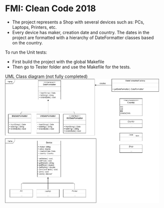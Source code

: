 FMI: Clean Code 2018
===============
* The project represents a Shop with several devices such as: PCs, Laptops, Printers, etc.
* Every device has maker, creation date and country. The dates in the project are formatted with a hierarchy of DateFormatter classes based on the country.


To run the Unit tests:
* First build the project with the global Makefile
* Then go to Tester folder and use the Makefile for the tests.


UML Class diagram (not fully completed)
![alt text](resources/UML.jpg)